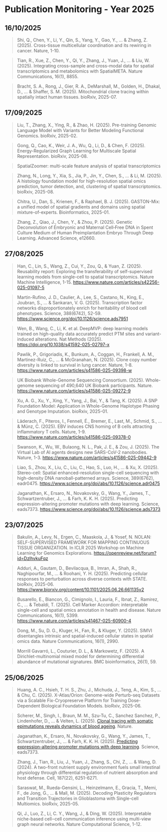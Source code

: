 # Publication Monitoring - Year 2025

## 16/10/2025

> Shi, Q., Chen, Y., Li, Y., Qin, S., Yang, Y., Gao, Y., ... & Zhang, Z. (2025).
  Cross-tissue multicellular coordination and its rewiring in cancer. Nature, 1-10.

> Tian, R., Xue, Z., Chen, Y., Qi, Y., Zhang, J., Yuan, J., ... & Liu, W. (2025). 
  Integrating cross-sample and cross-modal data for spatial transcriptomics and 
  metabolomics with SpatialMETA. Nature Communications, 16(1), 8855.

> Bracht, S. A., Rong, J., Gier, R. A., DeMarshall, M., Golden, H., 
  Dhakal, D., ... & Shaffer, S. M. (2025). 
  Mitochondrial clone tracing within spatially intact human tissues. bioRxiv, 
  2025-07.

## 17/09/2025

> Liu, T., Zhang, X., Ying, R., & Zhao, H. (2025). Pre-training Genomic Language 
  Model with Variants for Better Modeling Functional Genomics. bioRxiv, 2025-02.

> Gong, Q., Cao, K., Weir, J. A., Wu, Q., Li, D., & Chen, F. (2025). 
  Energy-Regularized Graph Learning for Multiscale Spatial Representation. 
  bioRxiv, 2025-08.

> SpatialZoomer: multi-scale feature analysis of spatial transcriptomics

> Zhang, N., Long, Y., Xia, S., Jia, P., Jin, Y., Chen, S., ... & Li, M. (2025). 
  A histology foundation model for high-resolution spatial omics prediction,
  tumor detection, and, clustering of spatial transcriptomics. bioRxiv, 2025-08.

> Chitra, U., Dan, S., Krienen, F., & Raphael, B. J. (2025). GASTON-Mix: a 
  unified model of spatial gradients and domains using spatial 
  mixture-of-experts. Bioinformatics, 2025-01.

> Zhang, Z., Qiao, J., Chen, Y., & Zhou, P. (2025). Genetic Deconvolution of 
  Embryonic and Maternal Cell‐Free DNA in Spent Culture Medium of Human 
  Preimplantation Embryo Through Deep Learning. Advanced Science, e12660.


## 27/08/2025

> Han, C., Lin, S., Wang, Z., Cui, Y., Zou, Q., & Yuan, Z. (2025). Reusability 
  report: Exploring the transferability of self-supervised learning models from 
  single-cell to spatial transcriptomics. Nature Machine Intelligence, 1-15.
  https://www.nature.com/articles/s42256-025-01097-5

> Martin-Rufino, J. D., Caulier, A., Lee, S., Castano, N., King, E., Joubran, 
  S., ... & Sankaran, V. G. (2025). Transcription factor networks 
  disproportionately enrich for heritability of blood cell phenotypes. Science, 
  388(6742), 52-59. https://www.science.org/doi/10.1126/science.ads7951

> Wen, B., Wang, C., Li, K. et al. DeepMVP: deep learning models trained on 
  high-quality data accurately predict PTM sites and variant-induced 
  alterations. Nat Methods (2025). https://doi.org/10.1038/s41592-025-02797-x

> Pawlik, P., Grigoriadis, K., Bunkum, A., Coggan, H., Frankell, A. M., 
  Martinez-Ruiz, C., ... & McGranahan, N. (2025). Clone copy number diversity 
  is linked to survival in lung cancer. Nature, 1-8.
  https://www.nature.com/articles/s41586-025-09398-w

> UK Biobank Whole-Genome Sequencing Consortium. (2025). Whole-genome 
  sequencing of 490,640 UK Biobank participants. Nature.
  https://www.nature.com/articles/s41586-025-09272-9

> Xu, A. G., Xu, Y., Xing, Y., Yang, J., Bai, Y., & Tang, K. (2025). A SNP 
  Foundation Model: Application in Whole-Genome Haplotype Phasing and Genotype 
  Imputation. bioRxiv, 2025-01.

> Läderach, F., Piteros, I., Fennell, É., Bremer, E., Last, M., Schmid, S., ... 
  & Münz, C. (2025). EBV induces CNS homing of B cells attracting inflammatory 
  T cells. Nature, 1-9.
  https://www.nature.com/articles/s41586-025-09378-0

> Swanson, K., Wu, W., Bulaong, N. L., Pak, J. E., & Zou, J. (2025). The 
  Virtual Lab of AI agents designs new SARS-CoV-2 nanobodies. Nature, 1-3.
  https://www.nature.com/articles/s41586-025-09442-9

> Liao, S., Zhou, X., Liu, C., Liu, C., Hao, S., Luo, H., ... & Xu, X. (2025). 
  Stereo-cell: Spatial enhanced-resolution single-cell sequencing with 
  high-density DNA nanoball-patterned arrays. Science, 389(6762), eadr0475.
  https://www.science.org/doi/abs/10.1126/science.adr0475

> Jaganathan, K., Ersaro, N., Novakovsky, G., Wang, Y., James, T., 
  Schwartzentruber, J., ... & Farh, K. K. H. (2025). Predicting 
  expression-altering promoter mutations with deep learning. Science, eads7373.
  https://www.science.org/doi/abs/10.1126/science.ads7373



## 23/07/2025

> Bakulin, A., Levy, N., Ergen, C., Maaskola, J., & Yosef, N. 
  NOLAN: SELF-SUPERVISED FRAMEWORK FOR MAPPING CONTINUOUS TISSUE ORGANIZATION. 
  In ICLR 2025 Workshop on Machine Learning for Genomics Explorations.
  https://openreview.net/forum?id=DzlhvkuFqz

> Adduri, A., Gautam, D., Bevilacqua, B., Imran, A., Shah, R., Naghipourfar, M., ... & Roohani, Y. H. (2025). 
  Predicting cellular responses to perturbation across diverse contexts with STATE. 
  bioRxiv, 2025-06.
  https://www.biorxiv.org/content/10.1101/2025.06.26.661135v2

> Busarello, E., Biancon, G., Cimignolo, I., Lauria, F., Ibnat, Z., Ramirez, C., ... & Tebaldi, T. (2025).
  Cell Marker Accordion: interpretable single-cell and spatial omics annotation in health and disease. 
  Nature Communications, 16(1), 5399.
  https://www.nature.com/articles/s41467-025-60900-4

> Dong, M., Su, D. G., Kluger, H., Fan, R., & Kluger, Y. (2025). 
  SIMVI disentangles intrinsic and spatial-induced cellular states in spatial omics data. 
  Nature Communications, 16(1), 2990.

> Morrill Gavarró, L., Couturier, D. L., & Markowetz, F. (2025). 
  A Dirichlet-multinomial mixed model for determining differential abundance of mutational signatures. 
  BMC bioinformatics, 26(1), 59.


## 25/06/2025

> Huang, A. C., Hsieh, T. H. S., Zhu, J., Michuda, J., Teng, A., Kim, S., ... & Chu, C. (2025). 
  X-Atlas/Orion: Genome-wide Perturb-seq Datasets via a Scalable Fix-Cryopreserve Platform for Training Dose-Dependent Biological Foundation Models. bioRxiv, 2025-06.

> Scherer, M., Singh, I., Braun, M. M., Szu-Tu, C., Sanchez Sanchez, P., Lindenhofer, D., ... & Velten, L. (2025). 
[Clonal tracing with somatic epimutations reveals dynamics of blood 
ageing](https://www.nature.com/articles/s41586-025-09041-8). Nature.

> Jaganathan, K., Ersaro, N., Novakovsky, G., Wang, Y., James, T., Schwartzentruber, J., ... & Farh, K. K. H. (2025). 
[Predicting expression-altering promoter mutations with deep 
learning](https://www.science.org/doi/10.1126/science.ads7373).
Science, eads7373.

> Zhang, J., Tian, R., Liu, J., Yuan, J., Zhang, S., Chi, Z., ... & Wang, D. (2024). A two-front nutrient supply environment fuels small intestinal physiology through differential regulation of nutrient absorption and host defense. Cell, 187(22), 6251-6271.

> Saraswat, M., Rueda-Gensini, L., Heinzelmann, E., Gracia, T., Memi, F., de Jong, G., ... & Mall, M. (2025). Decoding Plasticity Regulators and Transition Trajectories in Glioblastoma with Single-cell Multiomics. bioRxiv, 2025-05.

> Qi, J., Luo, Z., Li, C. Y., Wang, J., & Ding, W. (2025). Interpretable niche-based cell‒cell communication inference using multi-view graph neural networks. Nature Computational Science, 1-12.

> 
